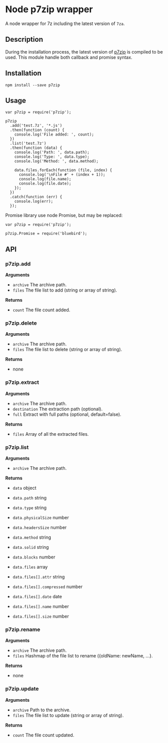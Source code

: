 Node p7zip wrapper
==================

A node wrapper for 7z including the latest version of `7za`.

Description
-----------

During the installation process, the latest version of [p7zip](https://github.com/jbdemonte/p7zip) is compiled to be used.
This module handle both callback and promise syntax.

Installation
------------

```
npm install --save p7zip
```


Usage
-----
```
var p7zip = require('p7zip');

p7zip
  .add('test.7z', '*.js')
  .then(function (count) {
    console.log('File added: ', count);
  })
  .list('test.7z')
  .then(function (data) {
    console.log('Path: ', data.path);
    console.log('Type: ', data.type);
    console.log('Method: ', data.method);

    data.files.forEach(function (file, index) {
      console.log('\nFile #' + (index + 1));
      console.log(file.name);
      console.log(file.date);
    });
  })
  .catch(function (err) {
    console.log(err);
  });
```

Promise library use node Promise, but may be replaced:

```
var p7zip = require('p7zip');

p7zip.Promise = require('bluebird');
```


API
---

### p7zip.add

**Arguments**
 * `archive` The archive path.
 * `files` The file list to add (string or array of string).

**Returns**
 * `count` The file count added.


### p7zip.delete

**Arguments**
 * `archive` The archive path.
 * `files` The file list to delete (string or array of string).

**Returns**
 * none


### p7zip.extract

**Arguments**
 * `archive` The archive path.
 * `destination` The extraction path (optional).
 * `full` Extract with full paths (optional, default=false).

**Returns**
 * `files` Array of all the extracted files.


### p7zip.list

**Arguments**
 * `archive` The archive path.

**Returns**
 * `data`           object

 * `data.path`          string
 * `data.type`          string
 * `data.physicalSize`  number
 * `data.headersSize`   number
 * `data.method`        string
 * `data.solid`         string
 * `data.blocks`        number
 * `data.files`         array

 * `data.files[].attr`          string
 * `data.files[].compressed`    number
 * `data.files[].date`          date
 * `data.files[].name`          number
 * `data.files[].size`          number


### p7zip.rename

**Arguments**
 * `archive` The archive path.
 * `files` Hashmap of the file list to rename ({oldName: newName, ...}.

**Returns**
 * none

### p7zip.update

**Arguments**
 * `archive` Path to the archive.
 * `files` The file list to update (string or array of string).

**Returns**
 * `count` The file count updated.
